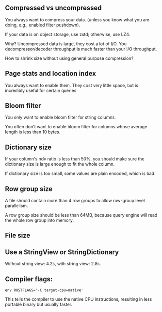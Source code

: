 
## Compressed vs uncompressed
You always want to compress your data. (unless you know what you are doing, e.g., enabled filter pushdown).

If your data is on object storage, use zstd; otherwise, use LZ4.

Why?
Uncompressed data is large, they cost a lot of I/O. You decompressor/decoder throughput is much faster than your I/O throughput.


How to shrink size without using general purpose compression?

## Page stats and location index
You always want to enable them. They cost very little space, but is incredibly useful for certain queries.


## Bloom filter
You only want to enable bloom filter for string columns.

You often don't want to enable bloom filter for columns whose average length is less than 10 bytes.

## Dictionary size
If your column's ndv ratio is less than 50%, you should make sure the dictionary size is large enough to fit the whole column.

If dictionary size is too small, some values are plain encoded, which is bad.

## Row group size
A file should contain more than 4 row groups to allow row-group level parallelism.

A row group size should be less than 64MB, because query engine will read the whole row group into memory.

## File size

## Use a StringView or StringDictionary

Without string view: 4.2s, with string view: 2.8s.

## Compiler flags:

```
env RUSTFLAGS='-C target-cpu=native'
```
This tells the compiler to use the native CPU instructions, resulting in less portable binary but usually faster.
